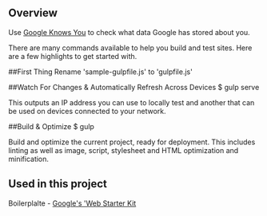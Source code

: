 ## Overview
Use [Google Knows You](http://googleknowsyou.com) to check what data Google has stored about you.

There are many commands available to help you build and test sites. Here are a few highlights to get started with.

##First Thing
Rename 'sample-gulpfile.js' to 'gulpfile.js'

##Watch For Changes & Automatically Refresh Across Devices
$ gulp serve

This outputs an IP address you can use to locally test and another that can be used on devices connected to your network.

##Build & Optimize
$ gulp

Build and optimize the current project, ready for deployment. This includes linting as well as image, script, stylesheet and HTML optimization and minification.

## Used in this project
Boilerplalte - [Google's 'Web Starter Kit](https://github.com/google/web-starter-kit)

